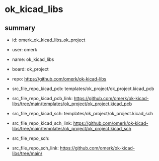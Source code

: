 # ok_kicad_libs
 
## summary 
* id: omerk_ok_kicad_libs_ok_project
* user: omerk
* name: ok_kicad_libs
* board: ok_project
* repo: https://github.com/omerk/ok-kicad-libs
* src_file_repo_kicad_pcb: templates/ok_project/ok_project.kicad_pcb
* src_file_repo_kicad_pcb_link: https://github.com/omerk/ok-kicad-libs/tree/main/templates/ok_project/ok_project.kicad_pcb
* src_file_repo_kicad_sch: templates/ok_project/ok_project.kicad_sch
* src_file_repo_kicad_sch_link: https://github.com/omerk/ok-kicad-libs/tree/main/templates/ok_project/ok_project.kicad_sch

* src_file_repo_sch: 
* src_file_repo_sch_link: https://github.com/omerk/ok-kicad-libs/tree/main/






